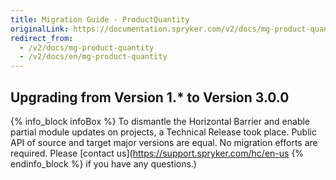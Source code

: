 ```yaml
---
title: Migration Guide - ProductQuantity
originalLink: https://documentation.spryker.com/v2/docs/mg-product-quantity
redirect_from:
  - /v2/docs/mg-product-quantity
  - /v2/docs/en/mg-product-quantity
---
```


## Upgrading from Version 1.* to Version 3.0.0
{% info_block infoBox %}
To dismantle the Horizontal Barrier and enable partial module updates on projects, a Technical Release took place. Public API of source and target major versions are equal. No migration efforts are required. Please [contact us](https://support.spryker.com/hc/en-us
{% endinfo_block %} if you have any questions.)
